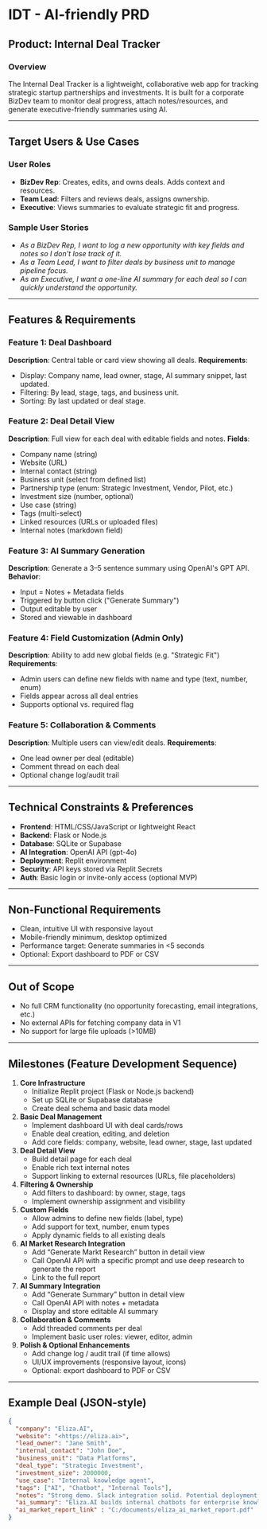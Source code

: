 # IDT - AI-friendly PRD

## Product: Internal Deal Tracker

### Overview

The Internal Deal Tracker is a lightweight, collaborative web app for tracking strategic startup partnerships and investments. It is built for a corporate BizDev team to monitor deal progress, attach notes/resources, and generate executive-friendly summaries using AI.

---

## Target Users & Use Cases

### User Roles

- **BizDev Rep**: Creates, edits, and owns deals. Adds context and resources.
- **Team Lead**: Filters and reviews deals, assigns ownership.
- **Executive**: Views summaries to evaluate strategic fit and progress.

### Sample User Stories

- *As a BizDev Rep, I want to log a new opportunity with key fields and notes so I don’t lose track of it.*
- *As a Team Lead, I want to filter deals by business unit to manage pipeline focus.*
- *As an Executive, I want a one-line AI summary for each deal so I can quickly understand the opportunity.*

---

## Features & Requirements

### Feature 1: Deal Dashboard

**Description**: Central table or card view showing all deals.
**Requirements**:

- Display: Company name, lead owner, stage, AI summary snippet, last updated.
- Filtering: By lead, stage, tags, and business unit.
- Sorting: By last updated or deal stage.

### Feature 2: Deal Detail View

**Description**: Full view for each deal with editable fields and notes.
**Fields**:

- Company name (string)
- Website (URL)
- Internal contact (string)
- Business unit (select from defined list)
- Partnership type (enum: Strategic Investment, Vendor, Pilot, etc.)
- Investment size (number, optional)
- Use case (string)
- Tags (multi-select)
- Linked resources (URLs or uploaded files)
- Internal notes (markdown field)

### Feature 3: AI Summary Generation

**Description**: Generate a 3–5 sentence summary using OpenAI's GPT API.
**Behavior**:

- Input = Notes + Metadata fields
- Triggered by button click ("Generate Summary")
- Output editable by user
- Stored and viewable in dashboard

### Feature 4: Field Customization (Admin Only)

**Description**: Ability to add new global fields (e.g. "Strategic Fit")
**Requirements**:

- Admin users can define new fields with name and type (text, number, enum)
- Fields appear across all deal entries
- Supports optional vs. required flag

### Feature 5: Collaboration & Comments

**Description**: Multiple users can view/edit deals.
**Requirements**:

- One lead owner per deal (editable)
- Comment thread on each deal
- Optional change log/audit trail

---

## Technical Constraints & Preferences

- **Frontend**: HTML/CSS/JavaScript or lightweight React
- **Backend**: Flask or Node.js
- **Database**: SQLite or Supabase
- **AI Integration**: OpenAI API (gpt-4o)
- **Deployment**: Replit environment
- **Security**: API keys stored via Replit Secrets
- **Auth**: Basic login or invite-only access (optional MVP)

---

## Non-Functional Requirements

- Clean, intuitive UI with responsive layout
- Mobile-friendly minimum, desktop optimized
- Performance target: Generate summaries in <5 seconds
- Optional: Export dashboard to PDF or CSV

---

## Out of Scope

- No full CRM functionality (no opportunity forecasting, email integrations, etc.)
- No external APIs for fetching company data in V1
- No support for large file uploads (>10MB)

---

## Milestones (Feature Development Sequence)

1. **Core Infrastructure**
    - Initialize Replit project (Flask or Node.js backend)
    - Set up SQLite or Supabase database
    - Create deal schema and basic data model
2. **Basic Deal Management**
    - Implement dashboard UI with deal cards/rows
    - Enable deal creation, editing, and deletion
    - Add core fields: company, website, lead owner, stage, last updated
3. **Deal Detail View**
    - Build detail page for each deal
    - Enable rich text internal notes
    - Support linking to external resources (URLs, file placeholders)
4. **Filtering & Ownership**
    - Add filters to dashboard: by owner, stage, tags
    - Implement ownership assignment and visibility
5. **Custom Fields**
    - Allow admins to define new fields (label, type)
    - Add support for text, number, enum types
    - Apply dynamic fields to all existing deals
6. **AI Market Research Integration**
    - Add “Generate Markt Research” button in detail view
    - Call OpenAI API with a specific prompt and use deep research to generate the report
    - Link to the full report
7. **AI Summary Integration**
    - Add “Generate Summary” button in detail view
    - Call OpenAI API with notes + metadata
    - Display and store editable AI summary
8. **Collaboration & Comments**
    - Add threaded comments per deal
    - Implement basic user roles: viewer, editor, admin
9. **Polish & Optional Enhancements**
    - Add change log / audit trail (if time allows)
    - UI/UX improvements (responsive layout, icons)
    - Optional: export dashboard to PDF or CSV

---

## Example Deal (JSON-style)

```json
{
  "company": "Eliza.AI",
  "website": "<https://eliza.ai>",
  "lead_owner": "Jane Smith",
  "internal_contact": "John Doe",
  "business_unit": "Data Platforms",
  "deal_type": "Strategic Investment",
  "investment_size": 2000000,
  "use_case": "Internal knowledge agent",
  "tags": ["AI", "Chatbot", "Internal Tools"],
  "notes": "Strong demo. Slack integration solid. Potential deployment friction.",
  "ai_summary": "Eliza.AI builds internal chatbots for enterprise knowledge retrieval, integrating foundational models with proprietary data. Strategic fit for internal ops.",
  "ai_market_report_link" : "C:/documents/eliza_ai_market_report.pdf"
}
```